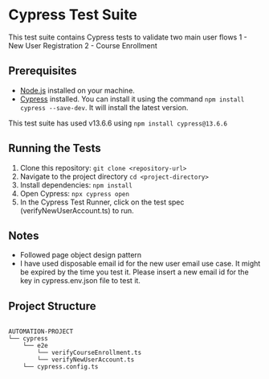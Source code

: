 # Cypress Test Suite 

This test suite contains Cypress tests to validate two main user flows
1 - New User Registration
2 - Course Enrollment 

## Prerequisites

- [Node.js](https://nodejs.org/) installed on your machine.
- [Cypress](https://www.cypress.io/) installed. You can install it using the command `npm install cypress --save-dev`. It will install the latest version. 

This test suite has used v13.6.6 using `npm install cypress@13.6.6`

## Running the Tests

1. Clone this repository:
   `git clone <repository-url>`
2. Navigate to the project directory `cd <project-directory>`
3. Install dependencies: `npm install`
4. Open Cypress: `npx cypress open`
5. In the Cypress Test Runner, click on the test spec (verifyNewUserAccount.ts) to run.


## Notes

- Followed page object design pattern
- I have used disposable email id for the new user email use case. It might be expired by the time you test it. Please insert a new email id for the <Email> key in cypress.env.json file to test it. 


## Project Structure

```

AUTOMATION-PROJECT
└── cypress
    └── e2e
        └── verifyCourseEnrollment.ts
        └── verifyNewUserAccount.ts
    └── cypress.config.ts